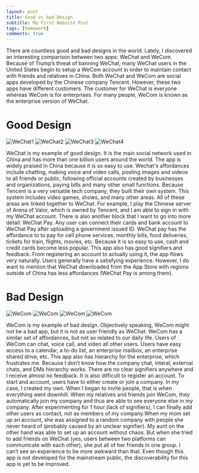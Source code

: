 ```yaml
---
layout: post
title: Good vs bad Design
subtitle: My First Website Post
tags: [homework]
comments: true
---
```


There are countless good and bad designs in the world. Lately, I discovered an interesting comparison between two apps: WeChat and WeCom. Because of Trump’s threat of banning WeChat, many WeChat users in the United States begin to setup a WeCom account in order to maintain contact with friends and relatives in China. Both WeChat and WeCom are social apps developed by the Chinese company Tencent. However, these two apps have different customers. The customer for WeChat is everyone whereas WeCom is for enterprises. For many people, WeCom is known as the enterprise version of WeChat. 

# Good Design

![WeChat1](/assets/img/IMG_6043.PNG)
![WeChat2](/assets/img/IMG_6044.PNG)
![WeChat3](/assets/img/IMG_6045.PNG)
![WeChat4](/assets/img/IMG_6046.PNG)

WeChat is my example of good design. It is the main social network used in China and has more than one billion users around the world. The app is widely praised in China because it is so easy to use. Wechat's affordances include chatting, making voice and video calls, posting images and videos to all friends or public, following official accounts created by businesses and organizations, paying bills and many other small functions. Because Tencent is a very versatile tech company, they built their own system. This system includes video games, shows, and many other areas. All of these areas are linked together to WeChat. For example, I play the Chinese server of Arena of Valor, which is owned by Tencent, and I am able to sign in with my WeChat account. There is also another block that I want to go into more detail: WeChat Pay. Any user can connect their cards and bank account to WeChat Pay after uploading a government issued ID.  WeChat pay has the affordance to to pay for cell phone services, monthly bills, food deliveries, tickets for train, flights, movies, etc. Because it is so easy to use, cash and credit cards become less popular. This app also has good signifiers and feedback.  From registering an account to actually using it, the app flows very naturally. Users generally have a satisfying experience. However, I do want to mention that WeChat downloaded from the App Store with regions outside of China has less affordances (WeChat Pay is among them).

# Bad Design

![WeCom](/assets/img/IMG_6047.PNG)
![WeCom](/assets/img/IMG_6048.PNG)
![WeCom](/assets/img/IMG_6049.PNG)
![WeCom](/assets/img/IMG_6050.PNG)

WeCom is my example of bad design. Objectively speaking, WeCom might not be a bad app, but it is not as user friendly as WeChat. WeCom has a similar set of affordances, but not so related to our daily life. Users of WeCom can chat, voice call, and video all other users. Users have easy access to a calendar, a to-do list, an enterprise mailbox, an enterprise shared drive, etc. This app also has hierarchy for the enterprise, which frustrates me. Because I don’t know how the company chat, interal, external chats, and DMs hierarchy works. There are no clear signifiers anywhere and I receive almost no feedback. It is also difficult to register an account. To start and account, users have to either create or join a company. In my case, I created my own. When I began to invite people, that is when everything went downhill. When my relatives and friends join WeCom, they automatically join my company and thus are able to see everyone else in my company. After experimenting for 1 hour (lack of signifiers), I can finally add other users as contact, not as members of my company.When my mom set up an account, she was assigned to a random company with people she never heard of (probably caused by an unclear signifier). My aunt on the other hand was able to set up an account without chaos. But when she tried to add friends on WeChat (yes, users between two platforms can communicate with each other), she put all of her friends in one group. I can’t see an experience to be more awkward than that. Even though this app is not developed for the mainstream public, the discoverability for this app is yet to be improved. 

